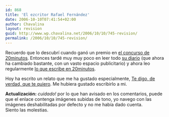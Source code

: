 ```yaml
---
id: 868
title: 'El ezcritor Rafael Fernández'
date: 2006-10-10T07:41:54+02:00
author: Chavalina
layout: revision
guid: http://www.wp.chavalina.net/2006/10/10/745-revision/
permalink: /2006/10/10/745-revision/
---
```

Recuerdo que lo descubr&iacute; cuando ganó un premio en <a href="http://chavalina.net/comentar.php?idpost=649" target="_blank">el concurso de 20minutos</a>. Entonces tardé muy muy poco en leer todo <a href="http://micabeza.com/" target="_blank">su diario</a> (que ahora ha cambiado bastante, con un vasto espacio publicitario) y ahora leo regularmente <a href="http://blogs.20minutos.es/ezcritor" target="_blank">lo que escribe en 20minutos</a>. 

Hoy ha escrito un relato que me ha gustado especialmente, <a href="http://blogs.20minutos.es/ezcritor/post/2006/10/10/te-digo-verdad-te-quiero" target="_blank">Te digo, de verdad, que te quiero</a>. Me hubiera gustado escribirlo a mi.

**Actualización:** _cuidado!_ por lo que han avisado en los comentarios, puede que el enlace contenga imágenes subidas de tono, yo navego con las imágenes deshabilitadas por defecto y no me hab&iacute;a dado cuenta.  
Siento las molestias.